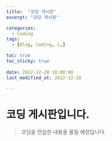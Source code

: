 ```yaml
---
title:  "코딩 게시판" 
excerpt: "코딩 게시판"

categories:
  - Coding
tags:
  - [Blog, Coding, C,]

toc: true
toc_sticky: true
 
date: 2022-12-28 10:00:00
last_modified_at: 2022-12-28

---
```



# 코딩 게시판입니다.
>코딩을 연습한 내용을 올릴 예정입니다.


